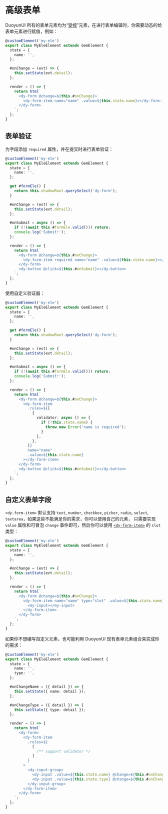 # 高级表单

DuoyunUI 所有的表单元素均为“[受控](https://reactjs.org/docs/forms.html#controlled-components)”元素，在进行表单编辑时，你需要动态的给表单元素进行赋值，例如：

```ts
@customElement('my-ele')
export class MyEleElement extends GemElement {
  state = {
    name: '',
  };

  #onChange = (evt) => {
    this.setState(evt.detail);
  };

  render = () => {
    return html`
      <dy-form @change=${this.#onChange}>
        <dy-form-item name="name" .value=${this.state.name}></dy-form-item>
      </dy-form>
    `;
  };
}
```

## 表单验证

为字段添加 `required` 属性，并在提交时进行表单验证：

```ts 16,23
@customElement('my-ele')
export class MyEleElement extends GemElement {
  state = {
    name: '',
  };

  get #formEle() {
    return this.shadowRoot.querySelect('dy-form');
  }

  #onChange = (evt) => {
    this.setState(evt.detail);
  };

  #onSubmit = async () => {
    if (!(await this.#formEle.valid())) return;
    console.log('Submit!');
  };

  render = () => {
    return html`
      <dy-form @change=${this.#onChange}>
        <dy-form-item required name="name" .value=${this.state.name}></dy-form-item>
      </dy-form>
      <dy-button @click=${this.#onSubmit}></dy-button>
    `;
  };
}
```

使用自定义验证器：

```ts 16,26-30
@customElement('my-ele')
export class MyEleElement extends GemElement {
  state = {
    name: '',
  };

  get #formEle() {
    return this.shadowRoot.querySelect('dy-form');
  }

  #onChange = (evt) => {
    this.setState(evt.detail);
  };

  #onSubmit = async () => {
    if (!(await this.#formEle.valid())) return;
    console.log('Submit!');
  };

  render = () => {
    return html`
      <dy-form @change=${this.#onChange}>
        <dy-form-item
          .rules=${[
            {
              validator: async () => {
                if (!this.state.name) {
                  throw new Error('name is required');
                }
              },
            },
          ]}
          name="name"
          .value=${this.state.name}
        ></dy-form-item>
      </dy-form>
      <dy-button @click=${this.#onSubmit}></dy-button>
    `;
  };
}
```

## 自定义表单字段

`<dy-form-item>` 默认支持 `text`, `number`, `checkbox`, `picker`, `radio`, `select`, `textarea`，如果这些不能满足你的需求，你可以使用自己的元素，
只需要实现 `value` 属性和可冒泡 `change` 事件即可，然后你可以使用 [`<dy-form-item>`](../02-elements/form.md#dy-form-item-api) 的 `slot` 类型：

```ts 14-16
@customElement('my-ele')
export class MyEleElement extends GemElement {
  state = {
    name: '',
  };

  #onChange = (evt) => {
    this.setState(evt.detail);
  };

  render = () => {
    return html`
      <dy-form @change=${this.#onChange}>
        <dy-form-item name="name" type="slot" .value=${this.state.name}>
          <my-input></my-input>
        </dy-form-item>
      </dy-form>
    `;
  };
}
```

如果你不想编写自定义元素，也可能利用 DuoyunUI 现有表单元素组合来完成你的需求：

```ts 20-23
@customElement('my-ele')
export class MyEleElement extends GemElement {
  state = {
    name: '',
    type: '',
  };

  #onChangeName = ({ detail }) => {
    this.setState({ name: detail });
  };

  #onChangeType = ({ detail }) => {
    this.setState({ type: detail });
  };

  render = () => {
    return html`
      <dy-form>
        <dy-form-item
          .rules=${
            [
              /** support validator */
            ]
          }
        >
          <dy-input-group>
            <dy-input .value=${this.state.name} @change=${this.#onChangeName}></dy-input>
            <dy-input .value=${this.state.type} @change=${this.#onChangeType}></dy-input>
          </dy-input-group>
        </dy-form-item>
      </dy-form>
    `;
  };
}
```
